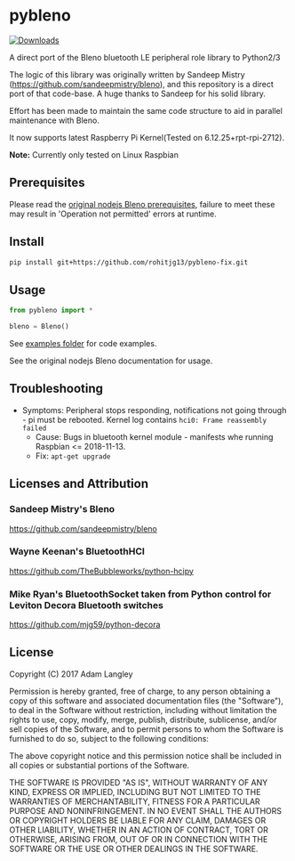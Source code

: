# pybleno
[![Downloads](https://pepy.tech/badge/pybleno)](https://pepy.tech/project/pybleno)

A direct port of the Bleno bluetooth LE peripheral role library to Python2/3

The logic of this library was originally written by Sandeep Mistry (https://github.com/sandeepmistry/bleno),
and this repository is a direct port of that code-base. A huge thanks to Sandeep for his solid library.

Effort has been made to maintain the same code structure to aid in parallel maintenance with Bleno.

It now supports latest Raspberry Pi Kernel(Tested on 6.12.25+rpt-rpi-2712).

__Note:__ Currently only tested on Linux Raspbian

## Prerequisites
Please read the [original nodejs Bleno prerequisites](https://github.com/noble/bleno#prerequisites), failure to meet these may result in 'Operation not permitted' errors at runtime.

## Install

```sh
pip install git+https://github.com/rohitjg13/pybleno-fix.git
```

## Usage

```python
from pybleno import *

bleno = Bleno()
```

See [examples folder](https://github.com/Adam-Langley/pybleno/blob/master/examples) for code examples.

See the original nodejs Bleno documentation for usage.

## Troubleshooting
 * Symptoms: Peripheral stops responding, notifications not going through - pi must be rebooted. Kernel log contains `hci0: Frame reassembly failed`
   * Cause: Bugs in bluetooth kernel module - manifests whe running Raspbian <= 2018-11-13. 
   * Fix: `apt-get upgrade`

## Licenses and Attribution

### Sandeep Mistry's Bleno
https://github.com/sandeepmistry/bleno

### Wayne Keenan's BluetoothHCI
https://github.com/TheBubbleworks/python-hcipy

### Mike Ryan's BluetoothSocket taken from Python control for Leviton Decora Bluetooth switches
https://github.com/mjg59/python-decora

## License

Copyright (C) 2017 Adam Langley

Permission is hereby granted, free of charge, to any person obtaining a copy of this software and associated documentation files (the "Software"), to deal in the Software without restriction, including without limitation the rights to use, copy, modify, merge, publish, distribute, sublicense, and/or sell copies of the Software, and to permit persons to whom the Software is furnished to do so, subject to the following conditions:

The above copyright notice and this permission notice shall be included in all copies or substantial portions of the Software.

THE SOFTWARE IS PROVIDED "AS IS", WITHOUT WARRANTY OF ANY KIND, EXPRESS OR IMPLIED, INCLUDING BUT NOT LIMITED TO THE WARRANTIES OF MERCHANTABILITY, FITNESS FOR A PARTICULAR PURPOSE AND NONINFRINGEMENT. IN NO EVENT SHALL THE AUTHORS OR COPYRIGHT HOLDERS BE LIABLE FOR ANY CLAIM, DAMAGES OR OTHER LIABILITY, WHETHER IN AN ACTION OF CONTRACT, TORT OR OTHERWISE, ARISING FROM, OUT OF OR IN CONNECTION WITH THE SOFTWARE OR THE USE OR OTHER DEALINGS IN THE SOFTWARE.
